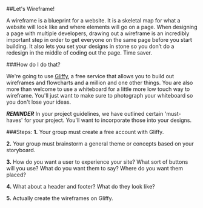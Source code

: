 

##Let's Wireframe!

A wireframe is a blueprint for a website. It is a skeletal map for what a website will look like and where elements will go on a page. When designing a page with multiple developers, drawing out a wireframe is an incredibly important step in order to get everyone on the same page before you start building. It also lets you set your designs in stone so you don’t do a redesign in the middle of coding out the page. Time saver.


###How do I do that?

We're going to use [Gliffy](http://www.gliffy.com), a free service that allows you to build out wireframes and flowcharts and a million and one other things. You are also more than welcome to use a whiteboard for a little more low touch way to wireframe. You'll just want to make sure to photograph your whiteboard so you don't lose your ideas.

***REMINDER*** In your project guidelines, we have outlined certain 'must-haves' for your project. You'll want to incorporate those into your designs.


###Steps:
**1.** Your group must create a free account with Gliffy. 

**2.** Your group must brainstorm a general theme or concepts based on your storyboard.

**3.** How do you want a user to experience your site? What sort of buttons will you use? What do you want them to say? Where do you want them placed?

**4.** What about a header and footer? What do they look like?

**5.** Actually create the wireframes on Gliffy.